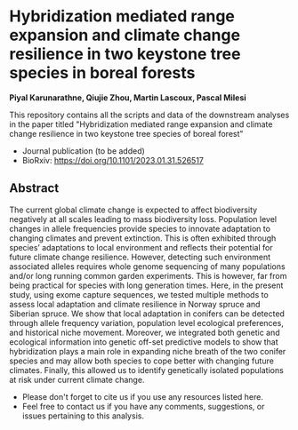 # Hybridization mediated range expansion and climate change resilience in two keystone tree species in boreal forests
**Piyal Karunarathne, Qiujie Zhou, Martin Lascoux, Pascal Milesi**

This repository contains all the scripts and data of the downstream analyses in
the paper titled "Hybridization mediated range expansion and climate change 
resilience in two keystone tree species of boreal forest"

- Journal publication (to be added)
- BioRxiv: <https://doi.org/10.1101/2023.01.31.526517>

## Abstract
The current global climate change is expected to affect biodiversity negatively 
at all scales leading to mass biodiversity loss. Population level changes in 
allele frequencies provide species to innovate adaptation to changing climates 
and prevent extinction. This is often exhibited through species’ adaptations to 
local environment and reflects their potential for future climate change 
resilience. However, detecting such environment associated alleles requires
whole genome sequencing of many populations and/or long running common garden 
experiments. This is however, far from being practical for species with long 
generation times. Here, in the present study, using exome capture sequences, 
we tested multiple methods to assess local adaptation and climate resilience in
Norway spruce and Siberian spruce. We show that local adaptation in conifers can
be detected through allele frequency variation, population level ecological 
preferences, and historical niche movement. Moreover, we integrated both genetic
and ecological information into genetic off-set predictive models to show that
hybridization plays a main role in expanding niche breath of the two conifer 
species and may allow both species to cope better with changing future climates.
Finally, this allowed us to identify genetically isolated populations at risk 
under current climate change.

* Please don't forget to cite us if you use any resources listed here.
* Feel free to contact us if you have any comments, suggestions, or issues 
pertaining to this analysis.

